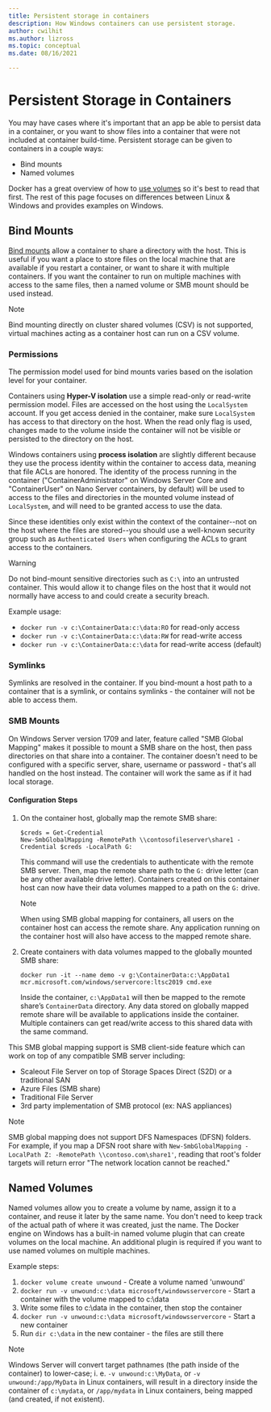 ```yaml
---
title: Persistent storage in containers
description: How Windows containers can use persistent storage.
author: cwilhit
ms.author: lizross
ms.topic: conceptual
ms.date: 08/16/2021

---
```


# Persistent Storage in Containers

<!-- Great diagram would be great! -->

You may have cases where it's important that an app be able to persist data in a container, or you want to show files into a container that were not included at container build-time. Persistent storage can be given to containers in a couple ways:

- Bind mounts
- Named volumes

Docker has a great overview of how to [use volumes](https://docs.docker.com/engine/admin/volumes/volumes/) so it's best to read that first. The rest of this page focuses on differences between Linux & Windows and provides examples on Windows.

## Bind Mounts

[Bind mounts](https://docs.docker.com/engine/admin/volumes/bind-mounts/) allow a container to share a directory with the host. This is useful if you want a place to store files on the local machine that are available if you restart a container, or want to share it with multiple containers. If you want the container to run on multiple machines with access to the same files, then a named volume or SMB mount should be used instead.

> [!NOTE]
> Bind mounting directly on cluster shared volumes (CSV) is not supported, virtual machines acting as a container host can run on a CSV volume.

### Permissions

The permission model used for bind mounts varies based on the isolation level for your container.

Containers using **Hyper-V isolation** use a simple read-only or read-write permission model. Files are accessed on the host using the `LocalSystem` account. If you get access denied in the container, make sure `LocalSystem` has access to that directory on the host. When the read only flag is used, changes made to the volume inside the container will not be visible or persisted to the directory on the host.

Windows containers using **process isolation** are slightly different because they use the process identity within the container to access data, meaning that file ACLs are honored. The identity of the process running in the container ("ContainerAdministrator" on Windows Server Core and "ContainerUser" on Nano Server containers, by default) will be used to access to the files and directories in the mounted volume instead of `LocalSystem`, and will need to be granted access to use the data.

Since these identities only exist within the context of the container--not on the host where the files are stored--you should use a well-known security group such as `Authenticated Users` when configuring the ACLs to grant access to the containers.

> [!WARNING]
> Do not bind-mount sensitive directories such as `C:\` into an untrusted container. This would allow it to change files on the host that it would not normally have access to and could create a security breach.

Example usage:

- `docker run -v c:\ContainerData:c:\data:RO` for read-only access
- `docker run -v c:\ContainerData:c:\data:RW` for read-write access
- `docker run -v c:\ContainerData:c:\data` for read-write access (default)

### Symlinks

Symlinks are resolved in the container. If you bind-mount a host path to a container that is a symlink, or contains symlinks - the container will not be able to access them.

### SMB Mounts

On Windows Server version 1709 and later, feature called "SMB Global Mapping" makes it possible to mount a SMB share on the host, then pass directories on that share into a container. The container doesn't need to be configured with a specific server, share, username or password - that's all handled on the host instead. The container will work the same as if it had local storage.

#### Configuration Steps

1. On the container host, globally map the remote SMB share:
    ```
    $creds = Get-Credential
    New-SmbGlobalMapping -RemotePath \\contosofileserver\share1 -Credential $creds -LocalPath G:
    ```
    This command will use the credentials to authenticate with the remote SMB server. Then, map the remote share path to the `G:` drive letter (can be any other available drive letter). Containers created on this container host can now have their data volumes mapped to a path on the `G:` drive.

    > [!NOTE]
    > When using SMB global mapping for containers, all users on the container host can access the remote share. Any application running on the container host will also have access to the mapped remote share.

2. Create containers with data volumes mapped to the globally mounted SMB share:
    ```
    docker run -it --name demo -v g:\ContainerData:c:\AppData1 mcr.microsoft.com/windows/servercore:ltsc2019 cmd.exe
    ```
    Inside the container, `c:\AppData1` will then be mapped to the remote share’s `ContainerData` directory. Any data stored on globally mapped remote share will be available to applications inside the container. Multiple containers can get read/write access to this shared data with the same command.

This SMB global mapping support is SMB client-side feature which can work on top of any compatible SMB server including:

- Scaleout File Server on top of Storage Spaces Direct (S2D) or a traditional SAN
- Azure Files (SMB share)
- Traditional File Server
- 3rd party implementation of SMB protocol (ex: NAS appliances)

> [!NOTE]
> SMB global mapping does not support DFS Namespaces (DFSN) folders. For example, if you map a DFSN root share with `New-SmbGlobalMapping -LocalPath Z: -RemotePath \\contoso.com\share1'`, reading that root's folder targets will return error "The network location cannot be reached."

## Named Volumes

Named volumes allow you to create a volume by name, assign it to a container, and reuse it later by the same name. You don't need to keep track of the actual path of where it was created, just the name. The Docker engine on Windows has a built-in named volume plugin that can create volumes on the local machine. An additional plugin is required if you want to use named volumes on multiple machines.

Example steps:

1. `docker volume create unwound` - Create a volume named 'unwound'
2. `docker run -v unwound:c:\data microsoft/windowsservercore` - Start a container with the volume mapped to c:\data
3. Write some files to c:\data in the container, then stop the container
4. `docker run -v unwound:c:\data microsoft/windowsservercore` - Start a new container
5. Run `dir c:\data` in the new container - the files are still there

> [!NOTE]
> Windows Server will convert target pathnames (the path inside of the container) to lower-case; i. e. `-v unwound:c:\MyData`, or `-v unwound:/app/MyData` in Linux containers, will result in a directory inside the container of `c:\mydata`, or `/app/mydata` in Linux containers, being mapped (and created, if not existent).
